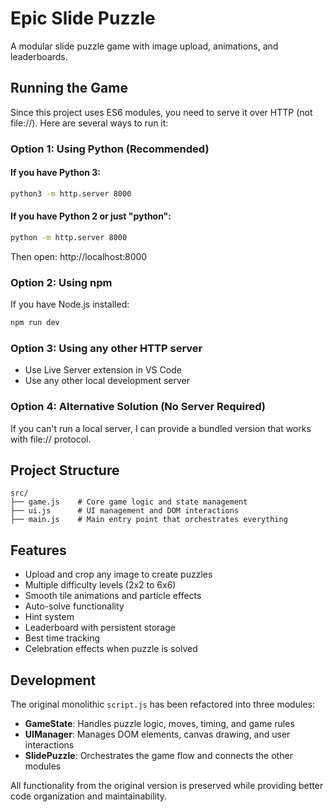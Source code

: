 # Epic Slide Puzzle

A modular slide puzzle game with image upload, animations, and leaderboards.

## Running the Game

Since this project uses ES6 modules, you need to serve it over HTTP (not file://). Here are several ways to run it:

### Option 1: Using Python (Recommended)

#### If you have Python 3:
```bash
python3 -m http.server 8000
```

#### If you have Python 2 or just "python":
```bash
python -m http.server 8000
```

Then open: http://localhost:8000

### Option 2: Using npm
If you have Node.js installed:
```bash
npm run dev
```

### Option 3: Using any other HTTP server
- Use Live Server extension in VS Code
- Use any other local development server

### Option 4: Alternative Solution (No Server Required)

If you can't run a local server, I can provide a bundled version that works with file:// protocol.

## Project Structure

```
src/
├── game.js    # Core game logic and state management
├── ui.js      # UI management and DOM interactions  
├── main.js    # Main entry point that orchestrates everything
```

## Features

- Upload and crop any image to create puzzles
- Multiple difficulty levels (2x2 to 6x6)
- Smooth tile animations and particle effects
- Auto-solve functionality
- Hint system
- Leaderboard with persistent storage
- Best time tracking
- Celebration effects when puzzle is solved

## Development

The original monolithic `script.js` has been refactored into three modules:

- **GameState**: Handles puzzle logic, moves, timing, and game rules
- **UIManager**: Manages DOM elements, canvas drawing, and user interactions
- **SlidePuzzle**: Orchestrates the game flow and connects the other modules

All functionality from the original version is preserved while providing better code organization and maintainability.